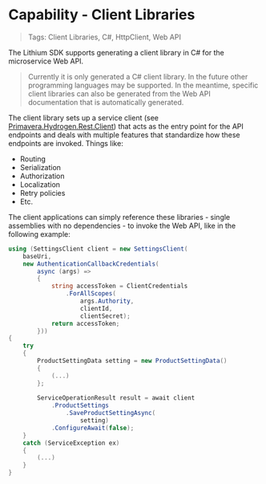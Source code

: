 # Capability - Client Libraries

> Tags: Client Libraries, C#, HttpClient, Web API

The Lithium SDK supports generating a client library in C# for the microservice Web API.

> Currently it is only generated a C# client library. In the future other programming languages may be supported. In the meantime, specific client libraries can also be generated from the Web API documentation that is automatically generated.

The client library sets up a service client (see [Primavera.Hydrogen.Rest.Client](../ref/hydrogen-2.0/Rest.Client.md)) that acts as the entry point for the API endpoints and deals with multiple features that standardize how these endpoints are invoked. Things like:

- Routing
- Serialization
- Authorization
- Localization
- Retry policies
- Etc.

The client applications can simply reference these libraries - single assemblies with no dependencies - to invoke the Web API, like in the following example:

```csharp
using (SettingsClient client = new SettingsClient(
    baseUri,
    new AuthenticationCallbackCredentials(
        async (args) =>
        {
            string accessToken = ClientCredentials
                .ForAllScopes(
                    args.Authority,
                    clientId,
                    clientSecret);
            return accessToken;
        }))
{
    try
    {
        ProductSettingData setting = new ProductSettingData()
        {
            (...)
        };
        
        ServiceOperationResult result = await client
            .ProductSettings
                .SaveProductSettingAsync(
                    setting)
            .ConfigureAwait(false);
    }
    catch (ServiceException ex)
    {
        (...)
    }
}
```